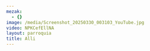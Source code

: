 ```yaml
---
mezak:
  - {}
image: /media/Screenshot_20250330_003103_YouTube.jpg
video: NPKCefEllNA
layout: parroquia
title: Alli
---
```

